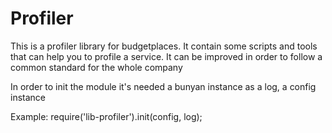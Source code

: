 <h1>Profiler</h1>
<p> 
	This is a profiler library for budgetplaces. It contain some scripts and tools that can help you to profile a service. It can be improved in order to follow a common standard for the whole company 
</p>
<p>
	In order to init the module it's needed a bunyan instance as a log, a config instance
</p>
<p>Example: require('lib-profiler').init(config, log); </p>


